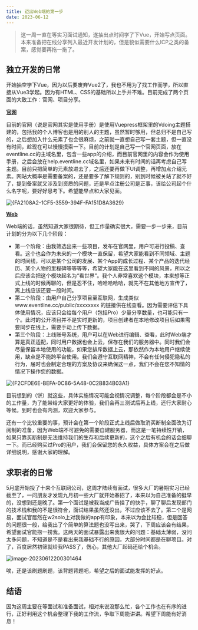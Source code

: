 ```yaml
---
title: 迈出Web端的第一步
date: 2023-06-12
---
```


> 这一周一直在等实习面试通知，遂抽出点时间学了下Vue，开始写点页面。本来准备把在线分享列入最近开发计划的，但是貌似需要什么ICP之类的备案，感觉要再拖一拖了。
> 

## 独立开发的日常

开始抽空学下Vue，因为以后要废弃Vue2了，我也不用为了找工作而学，所以直接从Vue3学起。因为有HTML、CSS的基础所以上手并不难。目前完成了两个页面的大致工作：官网、项目分享。

<u>**官网**</u>

目前的官网（说是官网其实是使用手册）是使用Vuepress框架里的Vdoing主题搭建的，包括我的个人博客也是用的别人的主题，虽然暂时够用，但总归不是自己写的，之后想加入什么元素了也会很麻烦，之前就一直想自己写一套主题，但一直没有时间，趁现在可以慢慢摸索一下。目前的计划是自己写一个官网页面，放在eventline.cc的主域名里，包含一些app的介绍，而目前官网里的内容会作为使用手册，之后会放在help.eventline.cc域名里，如果未来有时间的话再考虑自己写主题。目前只把简单的元素放进去了，之后还要再做下UI调整，再增加点介绍元素。网站大概率是需要备案的，还是要多了解下规则的，别到时候被关站了就不好了，提到备案就又涉及到资质的问题，还是早点注册公司是正事，该给公司起个什么名字呢，要好好思考下。希望能早点和大家见面。

![{FA2108A2-1CF5-3559-394F-FA151D8A3629}](https://s2.loli.net/2023/06/12/gONEyV3nxjqkaQb.jpg)

<u>**Web**</u>

Web端的话，虽然知道大家很期待，但工作量确实很大，需要一步一步来，目前计划的分为以下几个阶段：

- 第一个阶段：由我筛选出来一些项目，发布在官网里，用户可进行投稿、查看。这个也会作为未来的一个模块一直保留，希望大家能看到不同领域、主题的时间线，可以是某个公司的发展、某个App的成长过程、某个产品的迭代经历、某个人物的里程碑等等等等，希望大家能在这里看到不同的风景，所以之后应该会把这个模块起名为“看世界”。我个人非常喜欢这个模块，本来想等正式上线的时候再聊的，但是忍不住，哈哈哈哈哈，就先不在其他地方宣传了，离上线应该还要一段时间。
- 第二个阶段：由用户自己分享项目至互联网，生成类似www.eventline.cc/public/xxxxxxxx 的链接供在线查看。因为需要评估下具体使用情况，应该只会给每个用户（包括Pro）少量分享数量，也可能只有一个。此时的公开项目并不是实时更新的，项目创建者在本地修改项目后如果需要同步在线上，需要手动上传下数据。
- 第三个阶段：上线账号系统，用户可以在Web进行编辑、查看，此时Web端才算是真正适配，同时用户数据也会上云，保存在我们的服务器中。同时我们会尽量保留本地使用的功能，如果您排斥数据上云，那依然作为本地用户继续使用，缺点是不能跨平台使用。我们会遵守互联网精神，不会有任何侵犯隐私的行为，届时也会制定合理的方案及协议来确保这一点，我们不会在您不知情的情况下操作您的数据。

![{F2CFDE6E-BEFA-0C86-5A48-0C2B834B03A1}](https://s2.loli.net/2023/06/12/EreWJ9HqxD1gKLa.jpg)

目前想到的（饼）就这些，具体实施情况可能会视情况调整，每个阶段都会是不小的工作量，为了能带给大家更好的体验，我们会再三测试后再上线，还行大家耐心等候。到时也会有内测，欢迎大家参与。

还有一个比较重要的事，预计会在第一个阶段正式上线后做取消买断制全面改为订阅制的准备，因为Web端不可避免的需要自建服务器，而这是一笔持续性开销，如果只靠买断制是无法维持我们的生存和后续更新的，这个之后有机会的话会细聊一下。而已经购买过Pro的用户，我们会保留您的永久权益，具体方案会在之后做详细说明，感谢大家的理解。

## 求职者的日常

5月底开始投了十来个互联网公司，这周才陆续有面试，很多大厂的暑期实习已经截至了，一问朋友才发现九月初一些大厂就开始春招了，本来以为自己准备的挺早的，没想到还是晚了。第一个面试是被我当成广告挂了的快手，聊了聊后发现部门的技术栈和我的不是很符合，面试结果虽然还没出，不过应该不去了。第二个是网易，面试官居然在w2solo上对我做的app有印象，本来以为会比较稳，但是回答的问题很一般，给我出了个简单的算法题也没写出来，哭了，下周应该会有结果，希望面试官能捞一捞我。这两天的面试暴露出来我很大的问题：基础太薄弱，没问太多问题，不知道是不是看出来我基础不行的原因，大部分时间都是在聊项目。对了，百度居然初筛就给我PASS了，伤心，其他大厂起码还给个机会。

![image-20230612200301464](https://s2.loli.net/2023/06/12/oYALbfGTeX2mluw.png)

唉，还是该刷题刷题，该背题背题吧，希望之后的面试能发挥的好点。

## 结语

因为这周主要在等面试和准备面试，相对来说没那么忙，各个工作也在有序的进行，正好利用这个机会整理下我的工作流，争取下周能讲讲。希望下周能有好消息！